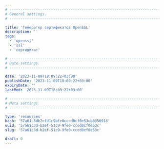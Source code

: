 ```yaml
---
# -------------------------------------------------------------------------------------------------------------------- #
# General settings.
# -------------------------------------------------------------------------------------------------------------------- #

title: 'Генератор сертификатов OpenSSL'
description: ''
tags:
  - 'openssl'
  - 'ssl'
  - 'сертификат'

# -------------------------------------------------------------------------------------------------------------------- #
# Date settings.
# -------------------------------------------------------------------------------------------------------------------- #

date: '2023-11-09T18:09:22+03:00'
publishDate: '2023-11-09T18:09:22+03:00'
expiryDate: ''
lastMod: '2023-11-09T18:09:22+03:00'

# -------------------------------------------------------------------------------------------------------------------- #
# Meta settings.
# -------------------------------------------------------------------------------------------------------------------- #

type: 'resources'
hash: '57a61c3db2efd1c9bfe0cced0cf0e53cb0356918'
uuid: '57a61c3d-b2ef-51c9-9fe0-cced0cf0e53c'
slug: '57a61c3d-b2ef-51c9-9fe0-cced0cf0e53c'

draft: 0
---
```




<!--more-->
